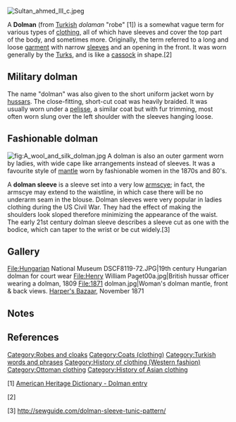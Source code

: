 ![](Sultan_ahmed_III_c.jpeg "Sultan_ahmed_III_c.jpeg")

A **Dolman** (from [Turkish](Turkish_language "wikilink") *dolaman*
"robe" [1]) is a somewhat vague term for various types of
[clothing](clothing "wikilink"), all of which have sleeves and cover the
top part of the body, and sometimes more. Originally, the term referred
to a long and loose [garment](garment "wikilink") with narrow
[sleeves](sleeve "wikilink") and an opening in the front. It was worn
generally by the [Turks](Turkish_people "wikilink"), and is like a
[cassock](cassock "wikilink") in shape.[2]

## Military dolman

The name "dolman" was also given to the short uniform jacket worn by
[hussars](hussar "wikilink"). The close-fitting, short-cut coat was
heavily braided. It was usually worn under a
[pelisse](pelisse "wikilink"), a similar coat but with fur trimming,
most often worn slung over the left shoulder with the sleeves hanging
loose.

## Fashionable dolman

![](A_wool_and_silk_dolman.jpg "fig:A_wool_and_silk_dolman.jpg") A
dolman is also an outer garment worn by ladies, with wide cape like
arrangements instead of sleeves. It was a favourite style of
[mantle](mantle_(clothing) "wikilink") worn by fashionable women in the
1870s and 80's.

A **dolman sleeve** is a sleeve set into a very low
[armscye](armscye "wikilink"); in fact, the armscye may extend to the
waistline, in which case there will be no underarm seam in the blouse.
Dolman sleeves were very popular in ladies clothing during the US Civil
War. They had the effect of making the shoulders look sloped therefore
minimizing the appearance of the waist. The early 21st century dolman
sleeve describes a sleeve cut as one with the bodice, which can taper to
the wrist or be cut widely.[3]

## Gallery

<File:Hungarian> National Museum DSCF8119-72.JPG\|19th century Hungarian
dolman for court wear <File:Henry> William Paget00a.jpg\|British hussar
officer wearing a dolman, 1809 <File:1871> dolman.jpg\|Woman's dolman
mantle, front & back views. [Harper's
Bazaar](Harper's_Bazaar "wikilink"), November 1871

## Notes

## References

[Category:Robes and cloaks](Category:Robes_and_cloaks "wikilink")
[Category:Coats (clothing)](Category:Coats_(clothing) "wikilink")
[Category:Turkish words and
phrases](Category:Turkish_words_and_phrases "wikilink")
[Category:History of clothing (Western
fashion)](Category:History_of_clothing_(Western_fashion) "wikilink")
[Category:Ottoman clothing](Category:Ottoman_clothing "wikilink")
[Category:History of Asian
clothing](Category:History_of_Asian_clothing "wikilink")

[1] [American Heritage Dictionary - Dolman
entry](http://www.bartleby.com/61/99/D0329900.html)

[2]

[3] <http://sewguide.com/dolman-sleeve-tunic-pattern/>